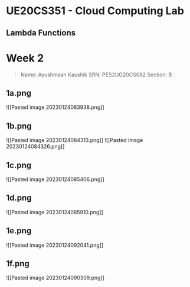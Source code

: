 # UE20CS351 - Cloud Computing Lab 
## Lambda Functions

# Week 2
>Name: Ayushmaan Kaushik
>SRN: PES2UG20CS082
>Section: B

## 1a.png

![[Pasted image 20230124083938.png]]


## 1b.png

![[Pasted image 20230124084313.png]]
![[Pasted image 20230124084326.png]]
## 1c.png
![[Pasted image 20230124085406.png]]

## 1d.png

![[Pasted image 20230124085910.png]]

## 1e.png

![[Pasted image 20230124092041.png]]

## 1f.png

![[Pasted image 20230124090309.png]]